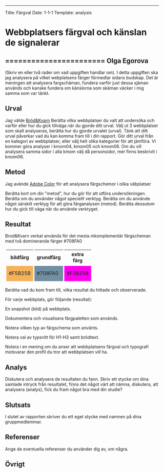 ---
Title: Färgval
Date: 1-1-1
Template: analysis
# Webbplatsers färgval och känslan de signalerar
=======================
Olga Egorova
-----------------------

(Skriv en eller två rader om vad uppgiften handlar om).
I detta uppgiften ska jag analysera på vilket webplatsens färger förmedlar sidans budskap.
Det är meningen att analysera fargschäman, fundera varför just dessa sjäman används och kanske fundera om känslorna som skäman väcker i mig samma som var tänkt.

Urval
-----------------------

Jag välde [Bröd&Kvarn](https://www.brodochkvarn.se/blogg/)
Berätta vilka webbplatser du valt att undersöka och varför eller hur du gick tillväga när du gjorde ditt urval.
Välj ut 3 webbplatser som skall analyseras, berätta hur du gjorde urvalet (urval). Tänk att ditt urval påverkar vad du kan komma fram till i din rapport. Gör ditt urval från en kategori av webbplatser, eller välj helt olika kategorier för att jämföra.
Vi kommer göra analyser i kmom04, kmom05 och kmom06. Om du vill analysera samma sidor i alla kmom välj då personsidor, mer finns beskrivit i kmom06.

Metod
-----------------------
Jag avände [Adobe Color](https://color.adobe.com/sv/create/color-wheel) för att analysera färgschemor i olika väbplatser

Berätta kort om din "metod", hur du gör för att utföra undersökningen. Berätta om du använder något speciellt verktyg.
Berätta om du använde något särskilt verktyg för att göra färganalysen (metod). Berätta dessutom hur du gick till väga när du använde verktyget.

Resultat
-----------------------
Brod&Kvarn verkat använda för det mesta mkomplementär färgscheman med två dominerande färger #708FA0
<table style="border-spacing: 4px; border-collapse: separate">
<th>bildfärg</th><th>grundfärg</th><th>extra färg</th>
<tr>
<td style="height: 50px; width: 50px; background-color: #F5B25B">#F5B25B</td>
<td style="height: 50px; width: 50px; background-color: #708FA0">#708FA0</td>
<td style="height: 50px; width: 50px; background-color: #f0e">#F5B25B</td>
</tr>
</table> Berätta vad du kom fram till, vilka resultat du hittade och observerade.

För varje webbplats, gör följande (resultat):

En snapshot (bild) på webbplats.

Dokumentera och visualisera färgpaletten som används.

Notera vilken typ av färgschema som använts.

Notera val av typsnitt för H1-H3 samt brödtext.

Notera i en mening om du anser att webbplatsens färgval och typografi motsvarar den profil du tror att webbplatsen vill ha.

Analys
-----------------------

Diskutera och analysera de resultaten du fann.
Skriv ett stycke om dina samlade intryck från resultatet, finns det något värt att nämna, diskutera, att analysera (analys), fick du fram något bra med din studie?

Slutsats
-----------------------

I slutet av rapporten skriver du ett eget stycke med namnen på dina gruppmedlemmar.

Referenser
-----------------------

Ange de eventuella referenser du använder dig av, om några.

Övrigt
-----------------------
